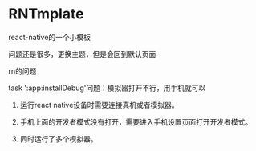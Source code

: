 # RNTmplate
 react-native的一个小模板

问题还是很多，更换主题，但是会回到默认页面


rn的问题

task ':app:installDebug'问题：模拟器打开不行，用手机就可以

1. 运行react native设备时需要连接真机或者模拟器。

2. 手机上面的开发者模式没有打开，需要进入手机设置页面打开开发者模式。

3. 同时运行了多个模拟器。
